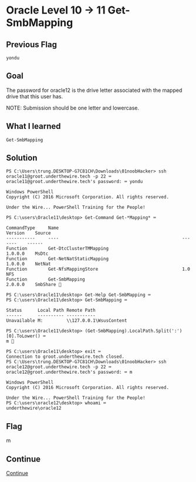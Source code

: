 # Oracle Level 10 → 11 Get-SmbMapping

## Previous Flag
```
yondu
```

## Goal
The password for oracle12 is the drive letter associated with the mapped drive that this user has.<br>

NOTE: Submission should be one letter and lowercase. 

## What I learned
```
Get-SmbMapping
```

## Solution
```
PS C:\Users\trung.DESKTOP-G7C81CH\Downloads\01noobHacker> ssh oracle11@groot.underthewire.tech -p 22 ⌨️
oracle11@groot.underthewire.tech's password: ⌨️ yondu

Windows PowerShell 
Copyright (C) 2016 Microsoft Corporation. All rights reserved.

Under the Wire... PowerShell Training for the People!

PS C:\users\Oracle11\desktop> Get-Command Get-*Mapping* ⌨️

CommandType     Name                                               Version    Source
-----------     ----                                               -------    ------
Function        Get-DtcClusterTMMapping                            1.0.0.0    MsDtc
Function        Get-NetNatStaticMapping                            1.0.0.0    NetNat
Function        Get-NfsMappingStore                                1.0        NFS
Function        Get-SmbMapping                                     2.0.0.0    SmbShare 👀

PS C:\users\Oracle11\desktop> Get-Help Get-SmbMapping ⌨️
PS C:\users\Oracle11\desktop> Get-SmbMapping ⌨️

Status      Local Path Remote Path
------      ---------- -----------
Unavailable M:         \\127.0.0.1\WsusContent

PS C:\users\Oracle11\desktop> (Get-SmbMapping).LocalPath.Split(':')[0].ToLower() ⌨️
m 🔐

PS C:\users\Oracle11\desktop> exit ⌨️
Connection to groot.underthewire.tech closed.
PS C:\Users\trung.DESKTOP-G7C81CH\Downloads\01noobHacker> ssh oracle12@groot.underthewire.tech -p 22 ⌨️
oracle12@groot.underthewire.tech's password: ⌨️ m

Windows PowerShell 
Copyright (C) 2016 Microsoft Corporation. All rights reserved.

Under the Wire... PowerShell Training for the People!
PS C:\users\oracle12\desktop> whoami ⌨️
underthewire\oracle12
```

## Flag
m

## Continue
[Continue](./Oracle1112.md)